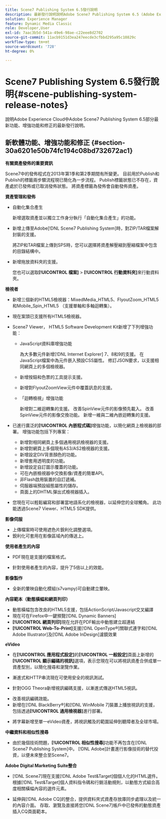 ```yaml
---
title: Scene7 Publishing System 6.5發行說明
description: 最新發行說明說明Adobe Scene7 Publishing System 6.5 (Adobe Experience Cloud中Adobe Experience Manager解決方案的一部分)的最新功能、增強功能和修正。
solution: Experience Manager
feature: Dynamic Media Classic
role: Developer,User
exl-id: 7aac3b5d-541a-49e6-98ae-c22eee8d2702
source-git-commit: 11acb9151d3ea247eecde3cfbbd295a95c10829c
workflow-type: tm+mt
source-wordcount: '728'
ht-degree: 0%

---
```


# Scene7 Publishing System 6.5發行說明{#scene-publishing-system-release-notes}

說明Adobe Experience Cloud中Adobe Scene7 Publishing System 6.5部分最新功能、增強功能和修正的最新發行說明。

## 新軟體功能、增強功能和修正 {#section-30a6201e50b74fc194c08bd732672ac1}

**有關資產發佈的重要資訊**

Scene7中的發佈程式在2013年第1季和第2季期間有所變更。 目前用於Publish和Publish的標籤兩步驟流程現已簡化為一步流程。 Publish標籤狀態已不存在，資產處於已發佈或已取消發佈狀態。 將資產標籤為發佈會自動發佈資產。

**資產管理和發佈**

* 自動化集合產生

  新增選取資產並以獨立工作身分執行「自動化集合產生」的功能。
* 新增上傳至Adobe[!DNL Scene7 Publishing System]時，對ZIP/TAR檔案解封裝的支援。

  將ZIP和TAR檔案上傳到SPS時，您可以選擇將資產解壓縮到壓縮檔案中包含的目錄結構中。

* 新增拖放資料夾的支援。

  您也可以選取&#x200B;**[!UICONTROL 檔案]** > **[!UICONTROL 行動資料夾]**&#x200B;來行動資料夾。

**檢視者**

* 新增三個新的HTML5檢視器：MixedMedia_HTML5、FlyoutZoom_HTML5和Mobile_Spin_HTML5 （支援單軸和多軸迴轉集）。
<!-- 
  [More information](http://help.adobe.com/en_US/scene7/using/WS6E593DEA-7D81-4cd6-84B0-85E8BB274176.html#WS1c46793299cf21d77e926d1613177f0a020-8000.html).  -->
* 現在案頭已支援所有HTML5檢視器。

<!--   [More information](http://help.adobe.com/en_US/scene7/using/WS6E593DEA-7D81-4cd6-84B0-85E8BB274176.html#WS1c46793299cf21d77e926d1613177f0a020-8000.html). -->
* Scene7 Viewer， HTML5 Software Development Kit新增了下列增強功能：

   * JavaScript資料庫增強功能

     為大多數元件新增[!DNL Internet Explorer] 7、8和9的支援。 在JavaScript檔案中為元件嵌入預設CSS屬性。 修訂JSON要求，以支援相同網頁上的多個檢視器。

   * 新增按鈕和色票的工具提示支援。
   * 新增對FlyoutZoomView元件中覆蓋訊息的支援。
   * 「迴轉檢視」增強功能

     新增對二維迴轉集的支援。 改善SpinView元件的影像預先載入。 改善SpinView元件的影像交換功能。 新增一維與二維內嵌迴轉集的支援。

* 已進行廣泛的&#x200B;**[!UICONTROL 內嵌程式碼]**&#x200B;增強功能，以簡化網頁上檢視器的部署。 增強功能包括下列專案：

   * 新增對相同網頁上多個通用視訊檢視器的支援。
   * 新增對網頁上多個現有AS3/AS2檢視器的支援。
   * 新增設定DIV背景顏色的功能。
   * 新增套用透明度的功能。
   * 新增設定自訂圖示覆蓋的功能。
   * 可在內嵌檢視器中交換影像/資產的簡單API。
   * 非Flash啟用裝置的自訂遞補。
   * 伺服器端預設組態屬性的儲存。
   * 頁面上的DHTML彈出式檢視器插入。

* 您現在可以輕鬆編寫和部署當地語系化的檢視器，以延伸您的全球觸角。 此功能透過Scene7 Viewer、HTML5 SDK提供。

**影像伺服**

* 上傳檔案時可使用遮色片銳利化調整選項。
* 銳利化可套用在影像區域內的傳送上。

**使用者產生的內容**

* PDF現在是支援的檔案格式。

<!--   [More information](http://help.adobe.com/en_US/scene7/using/WSe8b0455615e2dc47-2df907a712f31201b35-8000.html).  -->
* 針對使用者產生的內容，提升了5倍以上的效能。

**影像製作**

* 全新的暈映自動化模組(s7vampy)可自動建立暈映。

**內容範本（動態橫幅和網頁列印）**

* 動態橫幅包含改良的HTML5支援，包括ActionScript/Javascript交叉編譯
* 現在可在Firefox中一鍵預覽[!DNL Dynamic Banners]
* **[!UICONTROL 網頁列印]**&#x200B;現在允許在PDF輸出中動態建立超連結
* **[!UICONTROL Web-To-Print]**&#x200B;支援[!DNL OpenType®]關聯式連字和[!DNL Adobe Illustrator]及[!DNL Adobe InDesign]濾鏡效果

**eVideo**

* 在&#x200B;**[!UICONTROL 應用程式設定]**&#x200B;的&#x200B;**[!UICONTROL 一般設定]**&#x200B;頁面上新增的&#x200B;**[!UICONTROL 顯示編碼的視訊]**&#x200B;選項，表示您現在可以將視訊資產合併成單一資產型別，以簡化搜尋和瀏覽作業。

<!--   [More information](http://help.adobe.com/en_US/scene7/using/WSCCBA9D3A-06A3-4f29-AF6B-36CBB2A655F1.html).  -->

* 漸進式和HTTP串流現在可使用安全的視訊測試。

<!--   [More information](http://help.adobe.com/en_US/scene7/using/WSd968ca97bf01df72-5efde3a123268dd80f5-8000.html). -->
* 針對OGG Theora新增視訊編碼支援，以漸進式傳送HTML5視訊。

<!--   [More information](http://help.adobe.com/en_US/scene7/using/WSE86ACF2B-BD50-4c48-A1D7-9CD4405B62D0.html#WS1c46793299cf21d7-39fae9c1131ba8968f7-7fff.html). -->
* 改善視訊編碼效能。
* 新增在[!DNL BlackBerry®]和[!DNL WinMobile 7]裝置上播放視訊的支援，包括透過&#x200B;**[!UICONTROL 通用檢視器]**&#x200B;進行部署。

<!--   [More information](http://help.adobe.com/en_US/scene7/using/WS6E593DEA-7D81-4cd6-84B0-85E8BB274176.html#WS1c46793299cf21d77e926d1613177f0a020-8000.html) or the [eVideo chapter](http://help.adobe.com/en_US/scene7/using/WS53492AE1-6029-45d8-BF80-F4B5CF33EB08.html). -->

* 將字幕新增至單一eVideo資產，將視訊觸及的範圍延伸到聽障者及全球市場。

<!--   See [More information](http://help.adobe.com/en_US/scene7/using/WS98ca2e6790647c06-6f6f53e137b959f094-8000.html). -->

**中繼資料和相似性搜尋**

* 由於幾個技術問題，**[!UICONTROL 相似性搜尋]**&#x200B;功能不再包含在[!DNL Scene7 Publishing System]中。 [!DNL Adobe]計畫進行影像技術的替代投資，以便未來整合至Scene7。

**Adobe Digital Marketing Suite整合**

* [!DNL Scene7]現在支援[!DNL Adobe Test&Target]個個人化的HTML選件。 根據[!DNL Test&Target]個人資料指令碼和行銷活動規則，以動態方式組合高度相關橫幅內容的選件元素。

* 延伸與[!DNL Adobe CQ]的整合，提供資料夾式資產存放庫同步處理以及統一的內容介面。 存取、瀏覽及直接將您[!DNL Scene7]帳戶中已發佈的動態資產插入CQ頁面範本。

